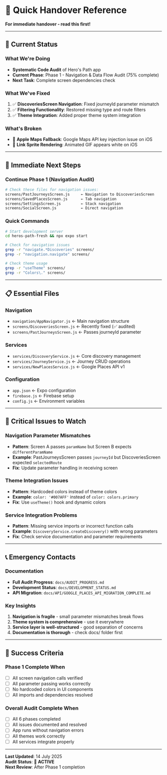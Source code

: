 # 🚨 Quick Handover Reference

**For immediate handover - read this first!**

---

## **📍 Current Status**

### **What We're Doing**
- **Systematic Code Audit** of Hero's Path app
- **Current Phase**: Phase 1 - Navigation & Data Flow Audit (75% complete)
- **Next Task**: Complete screen dependencies check

### **What We've Fixed**
1. ✅ **DiscoveriesScreen Navigation**: Fixed journeyId parameter mismatch
2. ✅ **Filtering Functionality**: Restored missing type and route filters  
3. ✅ **Theme Integration**: Added proper theme system integration

### **What's Broken**
- 🚨 **Apple Maps Fallback**: Google Maps API key injection issue on iOS
- 🚨 **Link Sprite Rendering**: Animated GIF appears white on iOS

---

## **🔧 Immediate Next Steps**

### **Continue Phase 1 (Navigation Audit)**
```bash
# Check these files for navigation issues:
screens/PastJourneysScreen.js     ← Navigation to DiscoveriesScreen
screens/SavedPlacesScreen.js      ← Tab navigation
screens/SettingsScreen.js         ← Stack navigation
screens/SocialScreen.js           ← Direct navigation
```

### **Quick Commands**
```bash
# Start development server
cd heros-path-fresh && npx expo start

# Check for navigation issues
grep -r "navigate.*Discoveries" screens/
grep -r "navigation.navigate" screens/

# Check theme usage
grep -r "useTheme" screens/
grep -r "Colors\." screens/
```

---

## **📋 Essential Files**

### **Navigation**
- `navigation/AppNavigator.js` ← Main navigation structure
- `screens/DiscoveriesScreen.js` ← Recently fixed (✅ audited)
- `screens/PastJourneysScreen.js` ← Passes journeyId parameter

### **Services**
- `services/DiscoveryService.js` ← Core discovery management
- `services/JourneyService.js` ← Journey CRUD operations
- `services/NewPlacesService.js` ← Google Places API v1

### **Configuration**
- `app.json` ← Expo configuration
- `firebase.js` ← Firebase setup
- `config.js` ← Environment variables

---

## **🚨 Critical Issues to Watch**

### **Navigation Parameter Mismatches**
- **Pattern**: Screen A passes `paramName` but Screen B expects `differentParamName`
- **Example**: PastJourneysScreen passes `journeyId` but DiscoveriesScreen expected `selectedRoute`
- **Fix**: Update parameter handling in receiving screen

### **Theme Integration Issues**
- **Pattern**: Hardcoded colors instead of theme colors
- **Example**: `color: '#007AFF'` instead of `color: colors.primary`
- **Fix**: Use `useTheme()` hook and dynamic colors

### **Service Integration Problems**
- **Pattern**: Missing service imports or incorrect function calls
- **Example**: `DiscoveryService.createDiscovery()` with wrong parameters
- **Fix**: Check service documentation and parameter requirements

---

## **📞 Emergency Contacts**

### **Documentation**
- **Full Audit Progress**: `docs/AUDIT_PROGRESS.md`
- **Development Status**: `docs/DEVELOPMENT_STATUS.md`
- **API Migration**: `docs/API/GOOGLE_PLACES_API_MIGRATION_COMPLETE.md`

### **Key Insights**
1. **Navigation is fragile** - small parameter mismatches break flows
2. **Theme system is comprehensive** - use it everywhere
3. **Service layer is well-structured** - good separation of concerns
4. **Documentation is thorough** - check docs/ folder first

---

## **🎯 Success Criteria**

### **Phase 1 Complete When**
- [ ] All screen navigation calls verified
- [ ] All parameter passing works correctly
- [ ] No hardcoded colors in UI components
- [ ] All imports and dependencies resolved

### **Overall Audit Complete When**
- [ ] All 6 phases completed
- [ ] All issues documented and resolved
- [ ] App runs without navigation errors
- [ ] All themes work correctly
- [ ] All services integrate properly

---

**Last Updated**: 14 July 2025  
**Audit Status**: 🔄 **ACTIVE**  
**Next Review**: After Phase 1 completion 
